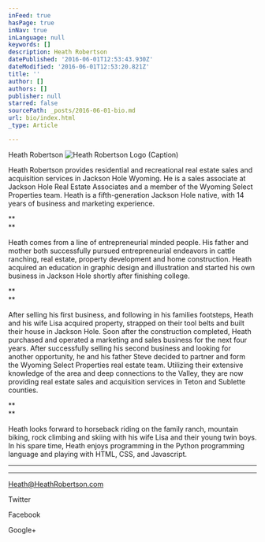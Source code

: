 ```yaml
---
inFeed: true
hasPage: true
inNav: true
inLanguage: null
keywords: []
description: Heath Robertson
datePublished: '2016-06-01T12:53:43.930Z'
dateModified: '2016-06-01T12:53:20.821Z'
title: ''
author: []
authors: []
publisher: null
starred: false
sourcePath: _posts/2016-06-01-bio.md
url: bio/index.html
_type: Article

---
```

Heath Robertson
![Heath Robertson Logo (Caption)](https://the-grid-user-content.s3-us-west-2.amazonaws.com/0a949e99-efea-42d9-b08f-7d015cb89e44.png)

Heath Robertson provides residential and recreational real estate sales and acquisition services in Jackson Hole Wyoming. He is a sales associate at Jackson Hole Real Estate Associates and a member of the Wyoming Select Properties team. Heath is a fifth-generation Jackson Hole native, with 14 years of business and marketing experience.

**  
**

Heath comes from a line of entrepreneurial minded people.  His father and mother both successfully pursued entrepreneurial endeavors in cattle ranching, real estate, property development and home construction. Heath acquired an education in graphic design and illustration and started his own business in Jackson Hole shortly after finishing college.

**  
**

After selling his first business, and following in his families footsteps, Heath and his wife Lisa acquired property, strapped on their tool belts and built their house in Jackson Hole.  Soon after the construction completed, Heath purchased and operated a marketing and sales business for the next four years.  After successfully selling his second business and looking for another opportunity, he and his father Steve decided to partner and form the Wyoming Select Properties real estate team.  Utilizing their extensive knowledge of the area and deep connections to the Valley, they are now providing real estate sales and acquisition services in Teton and Sublette counties.

**  
**

Heath looks forward to horseback riding on the family ranch, mountain biking, rock climbing and skiing with his wife Lisa and their young twin boys.  In his spare time, Heath enjoys programming in the Python programming language and playing with HTML, CSS, and Javascript.

****

****

Heath@HeathRobertson.com

Twitter

Facebook

Google+